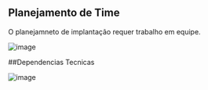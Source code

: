 ## Planejamento de Time

O planejamneto de implantação requer trabalho em equipe. 

![image](https://user-images.githubusercontent.com/52088444/151855553-ae972dd7-e1a0-400c-9a46-2299797da7fa.png)

##Dependencias Tecnicas

![image](https://user-images.githubusercontent.com/52088444/151857205-bf1dd006-b004-4ebc-a8f0-169713bcae78.png)
